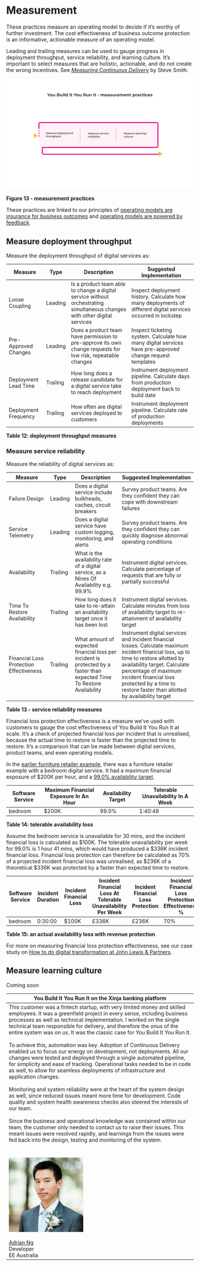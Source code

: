 # Measurement 

These practices measure an operating model to decide if it’s worthy of further investment. The cost effectiveness of business outcome protection is an informative, actionable measure of an operating model. 

Leading and trailing measures can be used to gauge progress in deployment throughput, service reliability, and learning culture. It’s important to select measures that are holistic, actionable, and do not create the wrong incentives. See [*Measuring Continuous Delivery*](https://www.amazon.co.uk/dp/B08LYZDPMK) by Steve Smith.

![](../.gitbook/assets/practices/measurement-practices.png)

**Figure 13 - measurement practices**

These practices are linked to our principles of [operating models are insurance for business outcomes](https://you-build-it-you-run-it.playbook.ee/principles#operating-models-are-insurance-for-business-outcomes) and [operating models are powered by feedback](https://you-build-it-you-run-it.playbook.ee/principles#operating-models-are-powered-by-feedback).

## Measure deployment throughput

Measure the deployment throughput of digital services as:

|Measure|Type|Description|Suggested Implementation|
|---|---|---|---|
|Loose Coupling|Leading|Is a product team able to change a digital service without orchestrating simultaneous changes with other digital services|Inspect deployment history. Calculate how many deployments of different digital services occurred in lockstep|
|Pre-Approved Changes|Leading|Does a product team have permission to pre-approve its own change requests for low risk, repeatable changes|Inspect ticketing system. Calculate how many digital services have pre-approved change request templates|
|Deployment Lead Time|Trailing|How long does a release candidate for a digital service take to reach deployment|Instrument deployment pipeline. Calculate days from production deployment back to build date|
|Deployment Frequency|Trailing|How often are digital services deployed to customers|Instrument deployment pipeline. Calculate rate of production deployments|

**Table 12: deployment throughput measures**

### Measure service reliability

Measure the reliability of digital services as:

|Measure|Type|Description|Suggested Implementation|
|---|---|---|---|
|Failure Design|Leading|Does a digital service include bulkheads, caches, circuit breakers|Survey product teams. Are they confident they can cope with downstream failures|
|Service Telemetry|Leading|Does a digital service have custom logging, monitoring, and alerts|Survey product teams. Are they confident they can quickly diagnose abnormal operating conditions|
|Availability|Trailing|What is the availability rate of a digital service, as a Nines Of Availability e.g. 99.9%|Instrument digital services. Calculate percentage of requests that are fully or partially successful
|Time To Restore Availability|Trailing|How long does it take to re-attain an availability target once it has been lost|Instrument digital services. Calculate minutes from loss of availability target to re-attainment of availability target|
|Financial Loss Protection Effectiveness|Trailing|What amount of expected financial loss per incident is protected by a faster than expected Time To Restore Availability|Instrument digital services and incident financial losses. Calculate maximum incident financial loss, up to time to restore allotted by availability target. Calculate percentage of maximum incident financial loss protected by a time to restore faster than allotted by availability target|

**Table 13 - service reliability measures**

Financial loss protection effectiveness is a measure we’ve used with customers to gauge the cost effectiveness of You Build It You Run It at scale. It’s a check of projected financial loss per incident that is unrealised, because the actual time to restore is faster than the projected time to restore. It’s a comparison that can be made between digital services, product teams, and even operating models.  

In the [earlier furniture retailer example](https://you-build-it-you-run-it.playbook.ee/practices/selection), there was a furniture retailer example with a bedroom digital service. It had a maximum financial exposure of $200K per hour, and a [99.0% availability target](https://you-build-it-you-run-it.playbook.ee/practices/selection#select-an-availability-target-on-financial-exposure). 

|Software Service|Maximum Financial Exposure In An Hour|Availability Target|Tolerable Unavailability In A Week|
|---|---|---|---|
|bedroom|$200K|99.0%|1:40:48|

**Table 14: tolerable availability loss**

Assume the bedroom service is unavailable for 30 mins, and the incident financial loss is calculated as $100K. The tolerable unavailability per week for 99.0% is 1 hour 41 mins, which would have produced a $336K incident financial loss. Financial loss protection can therefore be calculated as 70% of a projected incident financial loss was unrealised, as $236K of a theoretical $336K was protected by a faster than expected time to restore.

|Software Service|Incident Duration|Incident Financial Loss|Incident Financial Loss At Tolerable Unavailability Per Week|Incident Financial Loss Protection|Incident Financial Loss Protection Effectiveness %|
|---|---|---|---|---|---|
|bedroom|0:30:00|$100K|£336K|£236K|70%|

**Table 15: an actual availability loss with revenue protection**

For more on measuring financial loss protection effectiveness, see our case study on [How to do digital transformation at John Lewis & Partners](https://www.equalexperts.com/case-study/how-to-do-digital-transformation-like-john-lewis-partners/#section-05).

## Measure learning culture

Coming soon

|You Build It You Run It on the Xinja banking platform|
|---|
|This customer was a fintech startup, with very limited money and skilled employees. It was a greenfield project in every sense, including business processes as well as technical implementation. I worked on the single technical team responsible for delivery, and therefore the onus of the entire system was on us. It was the classic case for You Build It You Run It.<br><br>To achieve this, automation was key. Adoption of Continuous Delivery enabled us to focus our energy on development, not deployments. All our changes were tested and deployed through a single automated pipeline, for simplicity and ease of tracking. Operational tasks needed to be in code as well, to allow for seamless deployments of infrastructure and application changes.<br><br>Monitoring and system reliability were at the heart of the system design as well, since reduced issues meant more time for development. Code quality and system health awareness checks also steered the interests of our team.<br><br>Since the business and operational knowledge was contained within our team,  the customer only needed to contact us to raise their issues.  This meant issues were resolved rapidly, and learnings from the issues were fed back into the design, testing and monitoring of the system. 
<br><br>![Adrian Ng](../.gitbook/assets/practices/adrian-ng.jpg)<br><br>[Adrian Ng](https://www.linkedin.com/in/adrian-ng-8558025/)<br>Developer<br>EE Australia|
